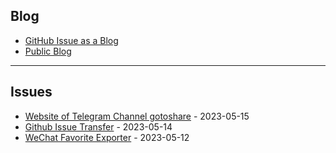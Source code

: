 
Blog
---

- [GitHub Issue as a Blog](https://github.com/dylanninin/dylanninin.com/issues/72)
- [Public Blog](https://dylanninin.com)

---

Issues
---

- [Website of Telegram Channel gotoshare](https://github.com/dylanninin/private-note/issues/3) - 2023-05-15
- [Github Issue Transfer](https://github.com/dylanninin/private-note/issues/2) - 2023-05-14
- [WeChat Favorite Exporter](https://github.com/dylanninin/private-note/issues/1) - 2023-05-12
